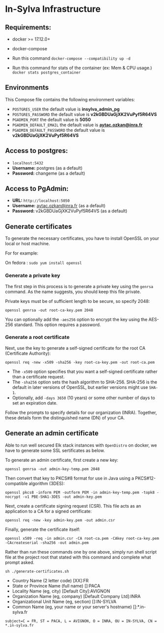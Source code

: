 # In-Sylva Infrastructure

## Requirements:
* docker >= 17.12.0+
* docker-compose


* Run this command `docker-compose --compatibility up -d`
* Run this command for stats of the container (ex: Mem & CPU usage.) `docker stats postgres_container`

## Environments
This Compose file contains the following environment variables:

* `POSTGRES_USER` the default value is **insylva_admin_pg**
* `POSTGRES_PASSWORD` the default value is **v2kGBDUaGjXK2VuPyf5R64VS**
* `PGADMIN_PORT` the default value is **5050**
* `PGADMIN_DEFAULT_EMAIL` the default value is **aytac.ozkan@inra.fr**
* `PGADMIN_DEFAULT_PASSWORD` the default value is **v2kGBDUaGjXK2VuPyf5R64VS**

## Access to postgres: 
* `localhost:5432`
* **Username:** postgres (as a default)
* **Password:** changeme (as a default)

## Access to PgAdmin: 
* **URL:** `http://localhost:5050`
* **Username:** aytac.ozkan@inra.fr (as a default)
* **Password:** v2kGBDUaGjXK2VuPyf5R64VS (as a default)


## Generate certificates

To generate the necessary certificates, you have to install OpenSSL on your local or host machine.

 For for example: 

 On fedora : `sudo yum install openssl`

 ### Generate a private key

The first step in this process is to generate a private key using the `genrsa` command. As the name suggests, you should keep this file private.

Private keys must be of sufficient length to be secure, so specify 2048:

`openssl genrsa -out root-ca-key.pem 2048`

You can optionally add the `-aes256` option to encrypt the key using the AES-256 standard. This option requires a password.

### Generate a root certificate

Next, use the key to generate a self-signed certificate for the root CA (Certificate Authority):

`openssl req -new -x509 -sha256 -key root-ca-key.pem -out root-ca.pem`

* The `-x509` option specifies that you want a self-signed certificate rather than a certificate request.
* The `-sha256` option sets the hash algorithm to SHA-256. SHA-256 is the default in later versions of OpenSSL, but earlier versions might use `SHA-1`.
* Optionally, add `-days 3650` (10 years) or some other number of days to set an expiration date.

Follow the prompts to specify details for our organization (INRA). Together, these details form the distinguished name (DN) of your CA.

## Generate an admin certificate

Able to run well secured Elk stack instances with `OpenDistro` on docker, we have to generate some SSL sertificates as below.

To generate an admin certificate, first create a new key:

`openssl genrsa -out admin-key-temp.pem 2048`

Then convert that key to PKCS#8 format for use in Java using a PKCS#12-compatible algorithm (3DES):

`openssl pkcs8 -inform PEM -outform PEM -in admin-key-temp.pem -topk8 -nocrypt -v1 PBE-SHA1-3DES -out admin-key.pem`

Next, create a certificate signing request (CSR). This file acts as an application to a CA for a signed certificate:

`openssl req -new -key admin-key.pem -out admin.csr`

Finally, generate the certificate itself:

`openssl x509 -req -in admin.csr -CA root-ca.pem -CAkey root-ca-key.pem -CAcreateserial -sha256 -out admin.pem`


Rather than run these commands one by one above, simply run shell script file at the project root that stated with this command and complete what prompt asked.

`sh ./generate-certificates.sh`

* Country Name (2 letter code) [XX]:FR
* State or Province Name (full name) []:PACA
* Locality Name (eg, city) [Default City]:AVIGNON
* Organization Name (eg, company) [Default Company Ltd]:INRA
* Organizational Unit Name (eg, section) []:IN-SYLVA
* Common Name (eg, your name or your server's hostname) []:*.in-sylva.fr

`subject=C = FR, ST = PACA, L = AVIGNON, O = INRA, OU = IN-SYLVA, CN = *.in-sylva.fr`